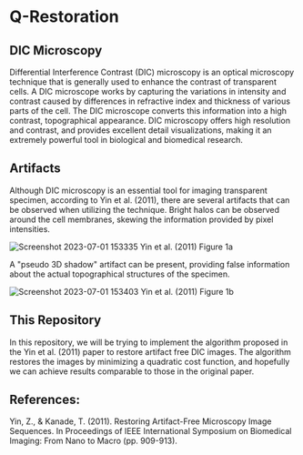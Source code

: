 # Q-Restoration

## DIC Microscopy
Differential Interference Contrast (DIC) microscopy is an optical microscopy technique that is generally used to enhance the contrast of transparent cells. A DIC microscope works by capturing the variations in intensity and contrast caused by differences in refractive index and thickness of various parts of the cell. The DIC microscope converts this information into a high contrast, topographical appearance. DIC microscopy offers high resolution and contrast, and provides excellent detail visualizations, making it an extremely powerful tool in biological and biomedical research. 

## Artifacts
Although DIC microscopy is an essential tool for imaging transparent specimen, according to Yin et al. (2011), there are several artifacts that can be observed when utilizing the technique. Bright halos can be observed around the cell membranes, skewing the information provided by pixel intensities. 

![Screenshot 2023-07-01 153335](https://github.com/spresman/Q-Restoration/assets/66577070/88932ff7-69ac-41fe-ad87-737f48647221)
Yin et al. (2011) Figure 1a

A "pseudo 3D shadow" artifact can be present, providing false information about the actual topographical structures of the specimen. 

![Screenshot 2023-07-01 153403](https://github.com/spresman/Q-Restoration/assets/66577070/5b8074c0-8649-4731-984f-55ad36d87e01)
Yin et al. (2011) Figure 1b

## This Repository
In this repository, we will be trying to implement the algorithm proposed in the Yin et al. (2011) paper to restore artifact free DIC images. The algorithm restores the images by minimizing a quadratic cost function, and hopefully we can achieve results comparable to those in the original paper. 

## References:
Yin, Z., & Kanade, T. (2011). Restoring Artifact-Free Microscopy Image Sequences. In Proceedings of IEEE International Symposium on Biomedical Imaging: From Nano to Macro (pp. 909-913).
